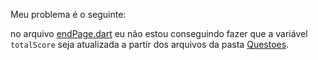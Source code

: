 Meu problema é o seguinte:

no arquivo [endPage.dart](https://github.com/DesenvolvedorJJ/Curso-Flutter-de-Verao-UFPA/blob/main/help/lib/TelaFinal/endPage.dart) eu não estou conseguindo fazer que a variável `totalScore` seja atualizada a partir dos arquivos da pasta [Questoes](https://github.com/DesenvolvedorJJ/Curso-Flutter-de-Verao-UFPA/tree/main/help/lib/Questoes).